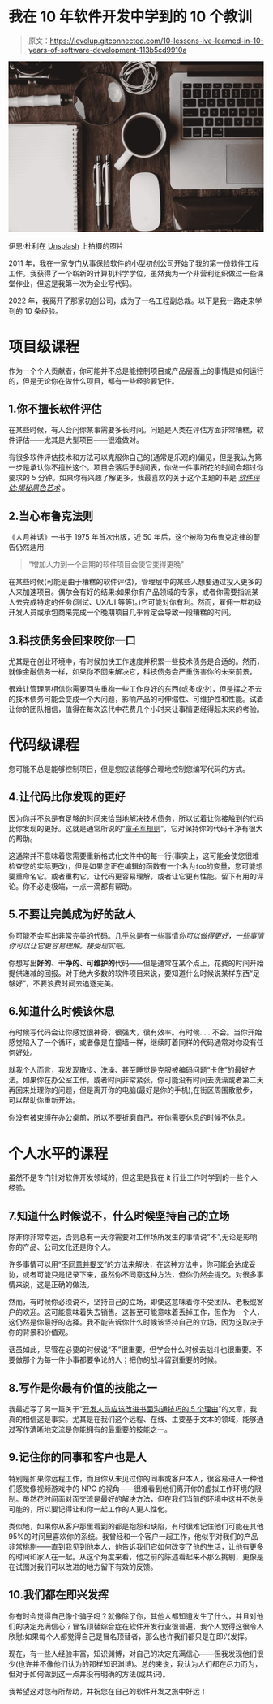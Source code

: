# 我在 10 年软件开发中学到的 10 个教训

> 原文：<https://levelup.gitconnected.com/10-lessons-ive-learned-in-10-years-of-software-development-113b5cd9910a>

![](img/539b54cf6c325fc96e6cc29ae0e51bff.png)

伊恩·杜利在 [Unsplash](https://unsplash.com/s/photos/work?utm_source=unsplash&utm_medium=referral&utm_content=creditCopyText) 上拍摄的照片

2011 年，我在一家专门从事保险软件的小型初创公司开始了我的第一份软件工程工作。我获得了一个崭新的计算机科学学位，虽然我为一个非营利组织做过一些课堂作业，但这是我第一次为企业写代码。

2022 年，我离开了那家初创公司，成为了一名工程副总裁。以下是我一路走来学到的 10 条经验。

# 项目级课程

作为一个个人贡献者，你可能并不总是能控制项目或产品层面上的事情是如何运行的，但是无论你在做什么项目，都有一些经验要记住。

## 1.你不擅长软件评估

在某些时候，有人会问你某事需要多长时间。问题是人类在评估方面非常糟糕，软件评估——尤其是大型项目——很难做对。

有很多软件评估技术和方法可以克服你自己的(通常是乐观的)偏见，但是我认为第一步是承认你不擅长这个。项目会落后于时间表，你做一件事所花的时间会超过你要求的 5 分钟。如果你有兴趣了解更多，我最喜欢的关于这个主题的书是 [*软件评估:揭秘黑色艺术*](https://www.goodreads.com/book/show/93891.Software_Estimation) 。

## 2.当心布鲁克法则

《人月神话》一书于 1975 年首次出版，近 50 年后，这个被称为布鲁克定律的警告仍然适用:

> “增加人力到一个后期的软件项目会使它变得更晚”

在某些时候(可能是由于糟糕的软件评估)，管理层中的某些人想要通过投入更多的人来加速项目。偶尔会有好的结果:如果你有产品领域的专家，或者你需要指派某人去完成特定的任务(测试、UX/UI 等等)。)它可能对你有利。然而，雇佣一群初级开发人员或承包商来完成一个晚期项目几乎肯定会导致一段糟糕的时间。

## 3.科技债务会回来咬你一口

尤其是在创业环境中，有时候加快工作速度并积累一些技术债务是合适的。然而，就像金融债务一样，如果你不回来解决它，科技债务会严重伤害你的未来前景。

很难让管理层相信你需要回头重构一些工作良好的东西(或多或少)，但是挥之不去的技术债务可能会变成一个大问题，影响产品的可伸缩性、可维护性和性能。试着让你的团队相信，值得在每次迭代中花费几个小时来让事情更经得起未来的考验。

# 代码级课程

您可能不总是能够控制项目，但是您应该能够合理地控制您编写代码的方式。

## 4.让代码比你发现的更好

因为你并不总是有足够的时间来恰当地解决技术债务，所以试着让你接触到的代码比你发现的更好。这就是通常所说的“[童子军规则](https://www.oreilly.com/library/view/97-things-every/9780596809515/ch08.html)”，它对保持你的代码干净有很大的帮助。

这通常并不意味着您需要重新格式化文件中的每一行(事实上，这可能会使您很难检查您的实际更改)，但是如果您正在编辑的函数有一个名为`foo`的变量，您可能想要重命名它。或者重构它，让代码更容易理解，或者让它更有性能。留下有用的评论。你不必走极端，一点一滴都有帮助。

## 5.不要让完美成为好的敌人

你可能不会写出非常完美的代码。几乎总是有一些事情*你可以做得更好，一些事情你可以让它更容易理解。接受现实吧。*

你想写出**好的、干净的、可维护的**代码——但是通常在某个点上，花费的时间开始提供递减的回报。对于绝大多数的软件项目来说，要知道什么时候说某样东西“足够好”，不要浪费时间去追逐完美。

## 6.知道什么时候该休息

有时候写代码会让你感觉很神奇，很强大，很有效率。有时候……不会。当你开始感觉陷入了一个循环，或者像是在撞墙一样，继续盯着同样的代码通常对你没有任何好处。

就我个人而言，我发现散步、洗澡、甚至睡觉是克服被编码问题“卡住”的最好方法。如果你在办公室工作，或者时间非常紧张，你可能没有时间去洗澡或者第二天再回来处理你的问题，但是离开你的电脑(最好是你的手机),在街区周围散散步，可以帮助你重新开始。

你没有被束缚在办公桌前，所以不要折磨自己，在你需要休息的时候不休息。

# 个人水平的课程

虽然不是专门针对软件开发领域的，但这里是我在 it 行业工作时学到的一些个人经验。

## 7.知道什么时候说不，什么时候坚持自己的立场

除非你非常幸运，否则总有一天你需要对工作场所发生的事情说“不”,无论是影响你的产品、公司文化还是你个人。

许多事情可以用“[不同意并提交](https://en.wikipedia.org/wiki/Disagree_and_commit)”的方法来解决，在这种方法中，你可能会达成妥协，或者可能只是记录下来，虽然你不同意这种方法，但你仍然会提交。对很多事情来说，这是正确的做法。

然而，有时候你必须说不，坚持自己的立场，即使这意味着你不受团队、老板或客户的欢迎。这可能意味着失去销售。这甚至可能意味着丢掉工作，但作为一个人，这仍然是你最好的选择。我不能告诉你什么时候该坚持自己的立场，因为这取决于你的背景和价值观。

话虽如此，尽管在必要的时候说“不”很重要，但学会什么时候去战斗也很重要。不要做那个为每一件小事都要争论的人；把你的战斗留到重要的时候。

## 8.写作是你最有价值的技能之一

我最近写了另一篇关于“[开发人员应该改进书面沟通技巧的 5 个理由](https://medium.com/better-programming/5-reasons-developers-should-refine-their-written-communication-skills-9f472c26fc77)”的文章，我真的相信这是事实。尤其是在我们这个远程、在线、主要基于文本的领域，能够通过写作清晰地交流是你能拥有的最重要的技能之一。

## 9.记住你的同事和客户也是人

特别是如果你远程工作，而且你从未见过你的同事或客户本人，很容易进入一种他们感觉像视频游戏中的 NPC 的视角——很难看到他们离开你的虚拟工作环境的限制。虽然花时间面对面交流是最好的解决方法，但在我们当前的环境中这并不总是可能的，所以要记得让和你一起工作的人更人性化。

类似地，如果你从客户那里看到的都是抱怨和缺陷，有时很难记住他们可能在其他 95%的时间里喜欢你的系统。我曾经和一个客户一起工作，他似乎对我们的产品非常挑剔——直到我见到他本人，他告诉我们它如何改变了他的生活，让他有更多的时间和家人在一起。从这个角度来看，他之前的陈述看起来不那么挑剔，更像是在试图对我们可以改进的地方留下有效的反馈。

## 10.我们都在即兴发挥

你有时会觉得自己像个骗子吗？就像除了你，其他人都知道发生了什么，并且对他们的决定充满信心？冒名顶替综合症在软件开发行业很普遍，我个人觉得这很令人欣慰:如果每个人都觉得自己是冒名顶替者，那么也许我们都只是在即兴发挥。

现在，有一些人经验丰富，知识渊博，对自己的决定充满信心——但我发现他们很少(也许并不像他们认为的那样知识渊博)。总的来说，我认为人们都在尽力而为，但对于如何做到这一点并没有明确的方法(或共识)。

我希望这对您有所帮助，并祝您在自己的软件开发之旅中好运！